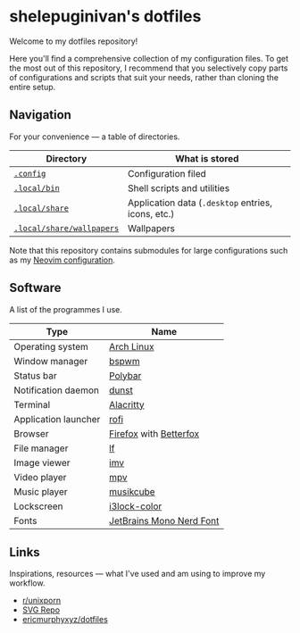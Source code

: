 # shelepuginivan's dotfiles

Welcome to my dotfiles repository! 

Here you'll find a comprehensive collection of my configuration files. To get
the most out of this repository, I recommend that you selectively copy parts of
configurations and scripts that suit your needs, rather than cloning the entire
setup.

## Navigation

For your convenience &mdash; a table of directories.

| Directory                                                                                                 | What is stored                                     |
| --------------------------------------------------------------------------------------------------------- | -------------------------------------------------- |
| [`.config`](https://github.com/shelepuginivan/dotfiles/tree/main/.config)                                 | Configuration filed                                |
| [`.local/bin`](https://github.com/shelepuginivan/dotfiles/tree/main/.local/bin)                           | Shell scripts and utilities                        |
| [`.local/share`](https://github.com/shelepuginivan/dotfiles/tree/main/.local/share)                       | Application data (`.desktop` entries, icons, etc.) |
| [`.local/share/wallpapers`](https://github.com/shelepuginivan/dotfiles/tree/main/.local/share/wallpapers) | Wallpapers                                         |

Note that this repository contains submodules for large configurations such as
my [Neovim configuration](https://github.com/shelepuginivan/init.lua).

## Software

A list of the programmes I use.

| Type                 | Name                                                                                                      |
|----------------------|-----------------------------------------------------------------------------------------------------------|
| Operating system     | [Arch Linux](https://archlinux.org)                                                                       |
| Window manager       | [bspwm](https://github.com/baskerville/bspwm)                                                             |
| Status bar           | [Polybar](https://github.com/polybar/polybar)                                                             |
| Notification daemon  | [dunst](https://github.com/dunst-project/dunst)                                                           |
| Terminal             | [Alacritty](https://github.com/alacritty/alacritty)                                                       |
| Application launcher | [rofi](https://github.com/davatorium/rofi)                                                                |
| Browser              | [Firefox](https://www.mozilla.org/en-US/firefox) with [Betterfox](https://github.com/yokoffing/BetterFox) |
| File manager         | [lf](https://github.com/gokcehan/lf)                                                                      |
| Image viewer         | [imv](https://sr.ht/~exec64/imv)                                                                          |
| Video player         | [mpv](https://github.com/mpv-player/mpv)                                                                  |
| Music player         | [musikcube](https://github.com/clangen/musikcube)                                                         |
| Lockscreen           | [i3lock-color](https://github.com/Raymo111/i3lock-color)                                                  |
| Fonts                | [JetBrains Mono Nerd Font](https://github.com/ryanoasis/nerd-fonts/releases/latest)                       |

## Links

Inspirations, resources &mdash; what I've used and am using to improve my workflow.

- [r/unixporn](https://www.reddit.com/r/unixporn)
- [SVG Repo](https://www.svgrepo.com)
- [ericmurphyxyz/dotfiles](https://github.com/ericmurphyxyz/dotfiles)
